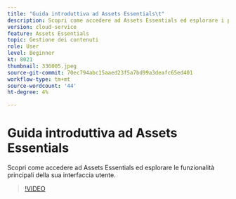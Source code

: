 ```yaml
---
title: "Guida introduttiva ad Assets Essentials\t"
description: Scopri come accedere ad Assets Essentials ed esplorare i principali facet della sua interfaccia utente.
version: cloud-service
feature: Assets Essentials
topic: Gestione dei contenuti
role: User
level: Beginner
kt: 8021
thumbnail: 336005.jpeg
source-git-commit: 70ec794abc15aaed23f5a7bd99a3deafc65ed401
workflow-type: tm+mt
source-wordcount: '44'
ht-degree: 4%

---
```



# Guida introduttiva ad Assets Essentials

Scopri come accedere ad Assets Essentials ed esplorare le funzionalità principali della sua interfaccia utente.

>[!VIDEO](https://video.tv.adobe.com/v/336005/?quality=9&learn=on)
